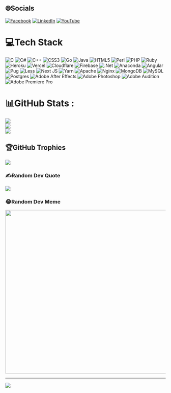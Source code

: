 
## 🌐Socials
[![Facebook](https://img.shields.io/badge/Facebook-%231877F2.svg?logo=Facebook&logoColor=white)](https://facebook.com/https://www.facebook.com/profile.php?id=100045406261491)
[![LinkedIn](https://img.shields.io/badge/LinkedIn-%230077B5.svg?logo=linkedin&logoColor=white)](https://linkedin.com/in/https://www.linkedin.com/in/ltp1120/)
[![YouTube](https://img.shields.io/badge/YouTube-%23FF0000.svg?logo=YouTube&logoColor=white)](https://youtube.com/c/https://www.youtube.com/CodingReshapeFuture) 

# 💻Tech Stack
![C](https://img.shields.io/badge/c-%2300599C.svg?style=plastic&logo=c&logoColor=white)
![C#](https://img.shields.io/badge/c%23-%23239120.svg?style=plastic&logo=c-sharp&logoColor=white)
![C++](https://img.shields.io/badge/c++-%2300599C.svg?style=plastic&logo=c%2B%2B&logoColor=white)
![CSS3](https://img.shields.io/badge/css3-%231572B6.svg?style=plastic&logo=css3&logoColor=white)
![Go](https://img.shields.io/badge/go-%2300ADD8.svg?style=plastic&logo=go&logoColor=white)
![Java](https://img.shields.io/badge/java-%23ED8B00.svg?style=plastic&logo=java&logoColor=white) ![HTML5](https://img.shields.io/badge/html5-%23E34F26.svg?style=plastic&logo=html5&logoColor=white) ![Perl](https://img.shields.io/badge/perl-%2339457E.svg?style=plastic&logo=perl&logoColor=white) ![PHP](https://img.shields.io/badge/php-%23777BB4.svg?style=plastic&logo=php&logoColor=white) ![Ruby](https://img.shields.io/badge/ruby-%23CC342D.svg?style=plastic&logo=ruby&logoColor=white) ![Heroku](https://img.shields.io/badge/heroku-%23430098.svg?style=plastic&logo=heroku&logoColor=white) ![Vercel](https://img.shields.io/badge/vercel-%23000000.svg?style=plastic&logo=vercel&logoColor=white) ![Cloudflare](https://img.shields.io/badge/Cloudflare-F38020?style=plastic&logo=Cloudflare&logoColor=white) ![Firebase](https://img.shields.io/badge/firebase-%23039BE5.svg?style=plastic&logo=firebase) ![.Net](https://img.shields.io/badge/.NET-5C2D91?style=plastic&logo=.net&logoColor=white) ![Anaconda](https://img.shields.io/badge/Anaconda-%2344A833.svg?style=plastic&logo=anaconda&logoColor=white) ![Angular](https://img.shields.io/badge/angular-%23DD0031.svg?style=plastic&logo=angular&logoColor=white) ![Pug](https://img.shields.io/badge/Pug-FFF?style=plastic&logo=pug&logoColor=A86454) ![Less](https://img.shields.io/badge/less-2B4C80?style=plastic&logo=less&logoColor=white) ![Next JS](https://img.shields.io/badge/Next-black?style=plastic&logo=next.js&logoColor=white) ![Yarn](https://img.shields.io/badge/yarn-%232C8EBB.svg?style=plastic&logo=yarn&logoColor=white) ![Apache](https://img.shields.io/badge/apache-%23D42029.svg?style=plastic&logo=apache&logoColor=white) ![Nginx](https://img.shields.io/badge/nginx-%23009639.svg?style=plastic&logo=nginx&logoColor=white) ![MongoDB](https://img.shields.io/badge/MongoDB-%234ea94b.svg?style=plastic&logo=mongodb&logoColor=white) ![MySQL](https://img.shields.io/badge/mysql-%2300f.svg?style=plastic&logo=mysql&logoColor=white) ![Postgres](https://img.shields.io/badge/postgres-%23316192.svg?style=plastic&logo=postgresql&logoColor=white) ![Adobe After Effects](https://img.shields.io/badge/Adobe%20After%20Effects-9999FF.svg?style=plastic&logo=Adobe%20After%20Effects&logoColor=white) ![Adobe Photoshop](https://img.shields.io/badge/adobephotoshop-%2331A8FF.svg?style=plastic&logo=adobephotoshop&logoColor=white) ![Adobe Audition](https://img.shields.io/badge/Adobe%20Audition-9999FF.svg?style=plastic&logo=Adobe%20Audition&logoColor=white) ![Adobe Premiere Pro](https://img.shields.io/badge/Adobe%20Premiere%20Pro-9999FF.svg?style=plastic&logo=Adobe%20Premiere%20Pro&logoColor=white)
# 📊GitHub Stats :
![](https://github-readme-stats.vercel.app/api?username=PACTTeam&theme=radical&hide_border=false&include_all_commits=false&count_private=false)<br/>
![](https://github-readme-streak-stats.herokuapp.com/?user=PACTTeam&theme=radical&hide_border=false)<br/>
![](https://github-readme-stats.vercel.app/api/top-langs/?username=PACTTeam&theme=radical&hide_border=false&include_all_commits=false&count_private=false&layout=compact)

## 🏆GitHub Trophies
![](https://github-profile-trophy.vercel.app/?username=PACTTeam&theme=radical&no-frame=false&no-bg=false&margin-w=4)

### ✍️Random Dev Quote
![](https://quotes-github-readme.vercel.app/api?type=horizontal&theme=radical)

### 😂Random Dev Meme
<img src="https://random-memer.herokuapp.com/" width="512px"/>

---
[![](https://visitcount.itsvg.in/api?id=PACTTeam&icon=0&color=0)](https://visitcount.itsvg.in)
